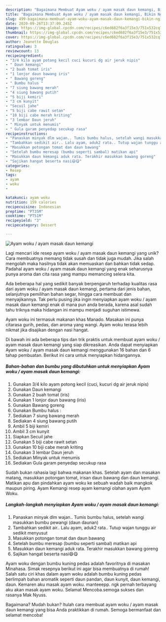```yaml
---
description: "Bagaimana Membuat Ayam woku / ayam masak daun kemangi, Bikin Ngiler"
title: "Bagaimana Membuat Ayam woku / ayam masak daun kemangi, Bikin Ngiler"
slug: 499-bagaimana-membuat-ayam-woku-ayam-masak-daun-kemangi-bikin-ngiler
date: 2020-09-26T13:37:09.245Z
image: https://img-global.cpcdn.com/recipes/c6ed682f6a3f15e3/751x532cq70/ayam-woku-ayam-masak-daun-kemangi-foto-resep-utama.jpg
thumbnail: https://img-global.cpcdn.com/recipes/c6ed682f6a3f15e3/751x532cq70/ayam-woku-ayam-masak-daun-kemangi-foto-resep-utama.jpg
cover: https://img-global.cpcdn.com/recipes/c6ed682f6a3f15e3/751x532cq70/ayam-woku-ayam-masak-daun-kemangi-foto-resep-utama.jpg
author: Jeanette Douglas
ratingvalue: 3
reviewcount: 13
recipeingredient:
- "3/4 kilo ayam potong kecil cuci kucuri dg air jeruk nipis"
- " Daun kemangi"
- "2 buah tomat iris"
- "1 lonjor daun bawang iris"
- " Bawang goreng"
- " Bumbu halus "
- "7 siung bawang merah"
- "4 siung bawang putih"
- "5 biji kemiri"
- "3 cm kunyit"
- "Secuil jahe"
- "5 biji cabe rawit setan"
- "10 biji cabe merah kriting"
- "3 lembar Daun jeruh"
- " Minyak untuk menumis"
- " Gula garam penyedap secukup rasa"
recipeinstructions:
- "Panaskan minyak dlm wajan.. Tumis bumbu halus, setelah wangi masukkan bumbu pewangi (daun daunan)"
- "Tambahkan sedikit air.. Lalu ayam, aduk2 rata.. Tutup wajan tunggu air sedikit menyusut"
- "Masukkan potongan tomat dan daun bawang"
- "Setelah bumbu meresap (bumbu seperti sambal) matikan api"
- "Masukkan daun kemangi aduk rata. Terakhir masukkan bawang goreng"
- "Sajikan hangat beserta nasi😄😋"
categories:
- Resep
tags:
- ayam
- woku
- 

katakunci: ayam woku  
nutrition: 159 calories
recipecuisine: Indonesian
preptime: "PT35M"
cooktime: "PT51M"
recipeyield: "3"
recipecategory: Dessert

---
```



![Ayam woku / ayam masak daun kemangi](https://img-global.cpcdn.com/recipes/c6ed682f6a3f15e3/751x532cq70/ayam-woku-ayam-masak-daun-kemangi-foto-resep-utama.jpg)

Lagi mencari ide resep ayam woku / ayam masak daun kemangi yang unik? Cara membuatnya memang tidak susah dan tidak juga mudah. Jika salah mengolah maka hasilnya tidak akan memuaskan dan bahkan tidak sedap. Padahal ayam woku / ayam masak daun kemangi yang enak seharusnya punya aroma dan cita rasa yang mampu memancing selera kita.

Ada beberapa hal yang sedikit banyak berpengaruh terhadap kualitas rasa dari ayam woku / ayam masak daun kemangi, pertama dari jenis bahan, selanjutnya pemilihan bahan segar, hingga cara membuat dan menyajikannya. Tak perlu pusing jika ingin menyiapkan ayam woku / ayam masak daun kemangi enak di mana pun anda berada, karena asal sudah tahu triknya maka hidangan ini mampu menjadi suguhan istimewa.

Ayam woku ini termasuk makanan khas Manado. Masakan ini punya citarasa gurih, pedas, dan aroma yang wangi. Ayam woku terasa lebih nikmat jika disajikan dengan nasi hangat.


Di bawah ini ada beberapa tips dan trik praktis untuk membuat ayam woku / ayam masak daun kemangi yang siap dikreasikan. Anda dapat menyiapkan Ayam woku / ayam masak daun kemangi menggunakan 16 bahan dan 6 tahap pembuatan. Berikut ini cara untuk menyiapkan hidangannya.

<!--inarticleads1-->

##### Bahan-bahan dan bumbu yang dibutuhkan untuk menyiapkan Ayam woku / ayam masak daun kemangi:

1. Gunakan 3/4 kilo ayam potong kecil (cuci, kucuri dg air jeruk nipis)
1. Gunakan  Daun kemangi
1. Gunakan 2 buah tomat (iris)
1. Gunakan 1 lonjor daun bawang (iris)
1. Gunakan  Bawang goreng
1. Gunakan  Bumbu halus :
1. Sediakan 7 siung bawang merah
1. Sediakan 4 siung bawang putih
1. Ambil 5 biji kemiri
1. Ambil 3 cm kunyit
1. Siapkan Secuil jahe
1. Gunakan 5 biji cabe rawit setan
1. Gunakan 10 biji cabe merah kriting
1. Gunakan 3 lembar Daun jeruh
1. Sediakan  Minyak untuk menumis
1. Sediakan  Gula garam penyedap secukup rasa


Sudah bukan rahasia lagi bahwa makanan khas. Setelah ayam dan masakan matang, masukkan potongan tomat, irisan daun bawang dan daun kemangi. Matikan apu dan pindahkan ayam woku ke sebuah wadah baik mangkok maupun piring. Ayam Kemangi resep ayam kemangi olahan ayam Ayam Woku. 

<!--inarticleads2-->

##### Langkah-langkah menyiapkan Ayam woku / ayam masak daun kemangi:

1. Panaskan minyak dlm wajan.. Tumis bumbu halus, setelah wangi masukkan bumbu pewangi (daun daunan)
1. Tambahkan sedikit air.. Lalu ayam, aduk2 rata.. Tutup wajan tunggu air sedikit menyusut
1. Masukkan potongan tomat dan daun bawang
1. Setelah bumbu meresap (bumbu seperti sambal) matikan api
1. Masukkan daun kemangi aduk rata. Terakhir masukkan bawang goreng
1. Sajikan hangat beserta nasi😄😋


Ayam woku dengan bumbu kuning pedas adalah favoritnya di masakan Minahasa. Simak resepnya berikut ini agar bisa membuatnya di rumah! Salah satu ciri khas dalam ayam woku adalah bumbu kuning pedas berlimpah bahan aromatik seperti daun pandan, daun kunyit, daun kemangi, daun. Kemaren aku masak ayam woku. manteeepp. ngk pernah terbayang aku akan masak ayam woku. Selamat Mencoba.semoga sukses dan rasanya Mak Nyuss. 

Bagaimana? Mudah bukan? Itulah cara membuat ayam woku / ayam masak daun kemangi yang bisa Anda praktikkan di rumah. Semoga bermanfaat dan selamat mencoba!
